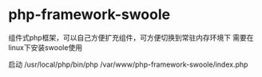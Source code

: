 # php-framework-swoole
组件式php框架，可以自己方便扩充组件，可方便切换到常驻内存环境下 需要在linux下安装swoole使用     

启动  /usr/local/php/bin/php /var/www/php-framework-swoole/index.php
